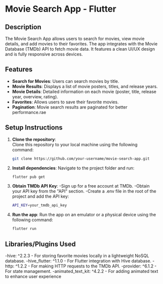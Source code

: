 # Movie Search App - Flutter

## Description
The Movie Search App allows users to search for movies, view movie details, and add movies to their favorites. The app integrates with the Movie Database (TMDb) API to fetch movie data. It features a clean UI/UX design and is fully responsive across devices.

## Features
- **Search for Movies**: Users can search movies by title.
- **Movie Results**: Displays a list of movie posters, titles, and release years.
- **Movie Details**: Detailed information on each movie (poster, title, release year, overview, rating).
- **Favorites**: Allows users to save their favorite movies.
- **Pagination**: Movie search results are paginated for better performance.rae

## Setup Instructions
1. **Clone the repository**:  
   Clone this repository to your local machine using the following command:
   ```bash
   git clone https://github.com/your-username/movie-search-app.git

2. **Install dependencies**:
    Navigate to the project folder and run:
    ```bash
    flutter pub get

3. **Obtain TMDb API Key**:
     -Sign up for a free account at TMDb.
     -Obtain your API key from the "API" section.
        -Create a .env file in the root of the project and add the API key:
    ```bash
    API_KEY=your_tmdb_api_key

4. **Run the app**:
    Run the app on an emulator or a physical device using the following command:
    ```bash
    flutter run
## Libraries/Plugins Used
-hive: ^2.2.3 - For storing favorite movies locally in a lightweight NoSQL database.
-hive_flutter: ^1.1.0 - For Flutter integration with Hive database.
-http: ^1.2.2 - For making HTTP requests to the TMDb API.
-provider: ^6.1.2 - For state management.
-animated_text_kit: ^4.2.2 - For adding animated text to enhance user experience

